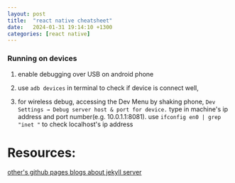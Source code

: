 ```yaml
---
layout: post
title:  "react native cheatsheet"
date:   2024-01-31 19:14:10 +1300
categories: [react native]
---
```


### Running on devices
1. enable debugging over USB on android phone

2. use `adb devices` in terminal to check if device is connect well, 

3. for wireless debug, accessing the Dev Menu by shaking phone, `Dev Settings → Debug server host & port for device.` type in machine's ip address and port number(e.g. 10.0.1.1:8081). use `ifconfig en0 | grep "inet "` to check localhost's ip address

# Resources:

[other's github pages blogs about jekyll server](https://diamantidis.github.io/tips/2020/06/23/browsing-local-jekyll-blog-from-mobile-device)
